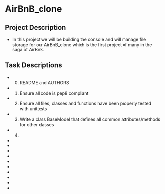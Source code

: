 # AirBnB_clone

## Project Description
- In this project we will be building the console and will manage file storage for our AirBnB_clone which is the first project of many in the saga of AirBnB.

## Task Descriptions
- 0. README and AUTHORS
- 1. Ensure all code is pep8 compliant
- 2. Ensure all files, classes and functions have been properly tested with unittests
- 3. Write a class BaseModel that defines all common attributes/methods for other classes
- 4. 
- 
- 
- 
- 
- 
- 
- 
- 
- 
- 
